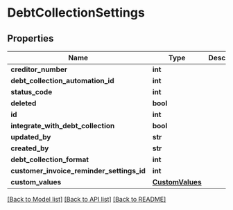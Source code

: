 # DebtCollectionSettings

## Properties
Name | Type | Description | Notes
------------ | ------------- | ------------- | -------------
**creditor_number** | **int** |  | [optional] 
**debt_collection_automation_id** | **int** |  | [optional] 
**status_code** | **int** |  | [optional] 
**deleted** | **bool** |  | [optional] 
**id** | **int** |  | [optional] 
**integrate_with_debt_collection** | **bool** |  | [optional] 
**updated_by** | **str** |  | [optional] 
**created_by** | **str** |  | [optional] 
**debt_collection_format** | **int** |  | [optional] 
**customer_invoice_reminder_settings_id** | **int** |  | [optional] 
**custom_values** | [**CustomValues**](CustomValues.md) |  | [optional] 

[[Back to Model list]](../README.md#documentation-for-models) [[Back to API list]](../README.md#documentation-for-api-endpoints) [[Back to README]](../README.md)

